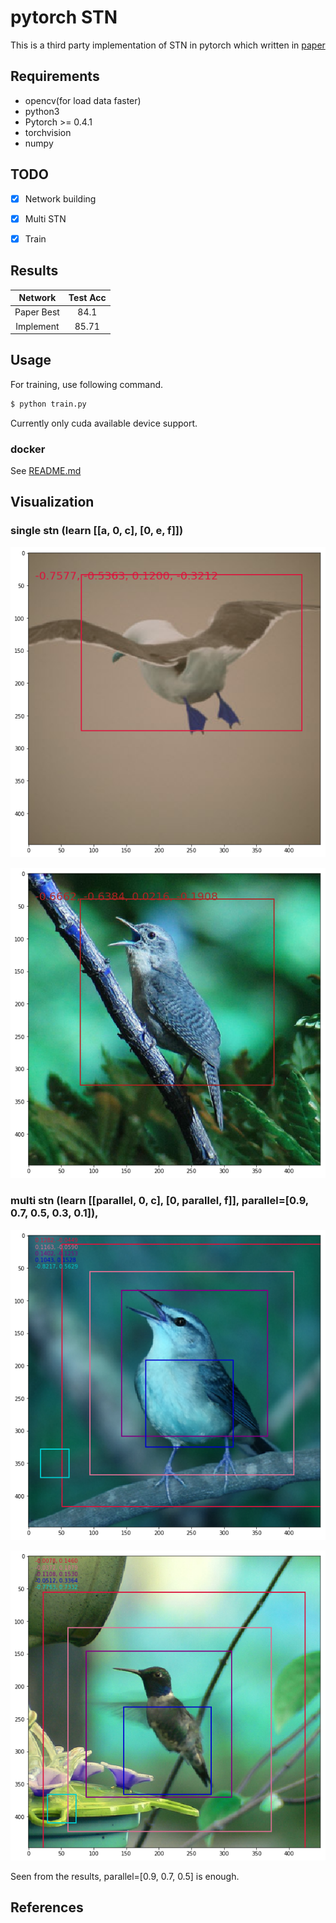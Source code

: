 # pytorch STN
This is a third party implementation of STN in pytorch which written in [paper](https://arxiv.org/abs/1506.02025)

## Requirements
- opencv(for load data faster)
- python3
- Pytorch >= 0.4.1
- torchvision
- numpy

## TODO
- [x] Network building
- [x] Multi STN
- [x] Train


## Results

| Network | Test Acc | 
|:---:|:---:|
| Paper Best| 84.1 | 
| Implement| 85.71 |  

## Usage

For training, use following command.

```bash
$ python train.py
```

Currently only cuda available device support.

### docker

See [README.md](docker/README.md)

## Visualization

### single stn (learn [[a, 0, c], [0, e, f]])

![](demo/single_stn_01.png)

![](demo/single_stn_02.png)

### multi stn (learn [[parallel, 0, c], [0, parallel, f]], parallel=[0.9, 0.7, 0.5, 0.3, 0.1]), 

![](demo/multi_stn97531_01.png)

![](demo/multi_stn97531_02.png)

Seen from the results, parallel=[0.9, 0.7, 0.5] is enough.

## References


